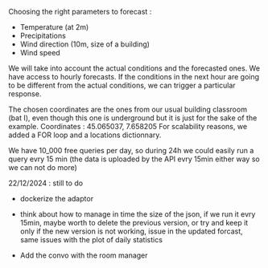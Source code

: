 Choosing the right parameters to forecast : 
- Temperature (at 2m)
- Precipitations
- Wind direction (10m, size of a building)
- Wind speed

We will take into account the actual conditions and the forecasted ones. We have access to hourly forecasts. 
If the conditions in the next hour are going to be different from the actual conditions, we can trigger a particular response. 

The chosen coordinates are the ones from our usual building classroom (bat I), even though this one is underground but it is just for the sake of the example. Coordinates : 45.065037, 7.658205
For scalability reasons, we added a FOR loop and a locations dictionnary.

We have 10_000 free queries per day, so during 24h we could easily run a query evry 15 min (the data is uploaded by the API evry 15min either way so we can not do more)

22/12/2024 : still to do
- dockerize the adaptor
- think about how to manage in time the size of the json, if we run it evry 15min, maybe worth to delete the previous version, or try and keep it only if the new version is not working, issue in the updated forcast, same issues with the plot of daily statistics


- Add the convo with the room manager